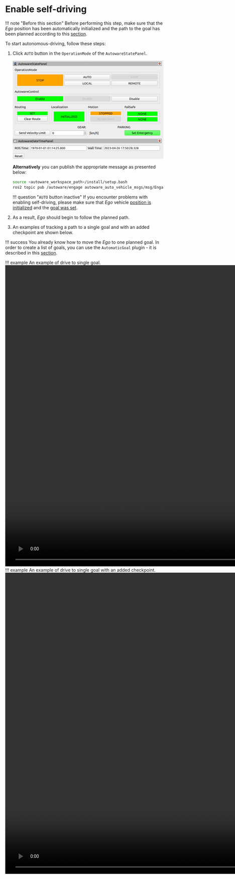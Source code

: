 # Enable self-driving

!!! note "Before this section"
    Before performing this step, make sure that the *Ego* position has been automatically initialized and the path to the goal has been planned according to this [section](../SetASingleGoal/).

To start autonomous-driving, follow these steps:

1. Click `AUTO` button in the `OperationMode` of the `AutowareStatePanel`.

    ![Auto button](auto_button.gif)

    **Alternatively** you can publish the appropriate message as presented below:

    ```bash
    source <autoware_workspace_path>/install/setup.bash
    ros2 topic pub /autoware/engage autoware_auto_vehicle_msgs/msg/Engage '{engage: True}' -1
    ```

    !!! question "`AUTO` button inactive"
        If you encounter problems with enabling self-driving, please make sure that *Ego* vehicle [position is initialized](../SetTheInitializationPosition/) and the [goal was set](../SetASingleGoal/).

2. As a result, *Ego* should begin to follow the planned path.

3. An examples of tracking a path to a single goal and with an added checkpoint are shown below.

!!! success 
    You already know how to move the *Ego* to one planned goal. In order to create a list of goals, you can use the `AutomaticGoal` plugin - it is described in this [section](../SetAListOfGoals/).

!!! example
    An example of drive to single goal.
    <video width="1920" controls>
        <source src="set_goal.mp4" type="video/mp4">
    </video>
!!! example
    An example of drive to single goal with an added checkpoint. 
    <video width="1920" controls>
        <source src="goal_checkpoint.mp4" type="video/mp4">
    </video>
